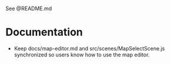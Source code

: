 See @README.md

# Documentation
- Keep docs/map-editor.md and src/scenes/MapSelectScene.js synchronized so users know how to use the map editor.
